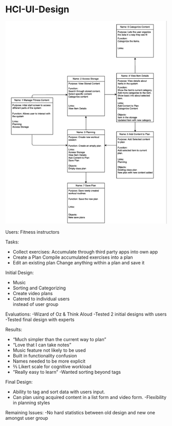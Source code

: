 # HCI-UI-Design
![alt text](https://github.com/phoenix6418/HCI-UI-Design/blob/master/ued.png)

Users:
Fitness instructors

Tasks:
- Collect exercises:
Accumulate through third party apps into own app
- Create a Plan
Compile accumulated exercises into a plan
- Edit an existing plan
Change anything within a plan and save it

Initial Design:
- Music
- Sorting and Categorizing
- Create video plans
- Catered to individual users  
   instead of user group

Evaluations:
-Wizard of Oz & Think Aloud
-Tested 2 initial designs with users
-Tested final design with experts

Results:
- “Much simpler than the current way to plan”
- “Love that I can take notes”
- Music feature not likely to be used
- Built in functionality confusion
- Names needed to be more explicit
- ⅖ Likert scale for cognitive workload
- ”Really easy to learn”
-Wanted sorting beyond tags

Final Design:
- Ability to tag and sort data with users input.
- Can plan using acquired content in a list form and video form. 
-Flexibility in planning styles

Remaining Issues:
-No hard statistics between old design and new one amongst user group
